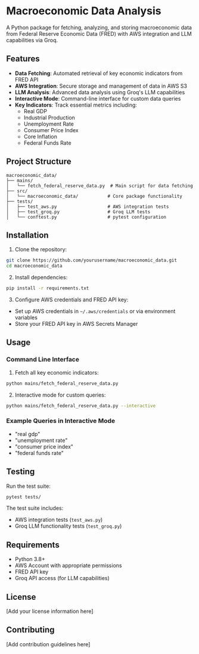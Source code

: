 # Macroeconomic Data Analysis

A Python package for fetching, analyzing, and storing macroeconomic data from Federal Reserve Economic Data (FRED) with AWS integration and LLM capabilities via Groq.

## Features

- **Data Fetching**: Automated retrieval of key economic indicators from FRED API
- **AWS Integration**: Secure storage and management of data in AWS S3
- **LLM Analysis**: Advanced data analysis using Groq's LLM capabilities
- **Interactive Mode**: Command-line interface for custom data queries
- **Key Indicators**: Track essential metrics including:
  - Real GDP
  - Industrial Production
  - Unemployment Rate
  - Consumer Price Index
  - Core Inflation
  - Federal Funds Rate

## Project Structure

```
macroeconomic_data/
├── mains/
│   └── fetch_federal_reserve_data.py  # Main script for data fetching
├── src/
│   └── macroeconomic_data/           # Core package functionality
├── tests/
│   ├── test_aws.py                   # AWS integration tests
│   ├── test_groq.py                  # Groq LLM tests
│   └── conftest.py                   # pytest configuration
```

## Installation

1. Clone the repository:
```bash
git clone https://github.com/yourusername/macroeconomic_data.git
cd macroeconomic_data
```

2. Install dependencies:
```bash
pip install -r requirements.txt
```

3. Configure AWS credentials and FRED API key:
- Set up AWS credentials in `~/.aws/credentials` or via environment variables
- Store your FRED API key in AWS Secrets Manager

## Usage

### Command Line Interface

1. Fetch all key economic indicators:
```bash
python mains/fetch_federal_reserve_data.py
```

2. Interactive mode for custom queries:
```bash
python mains/fetch_federal_reserve_data.py --interactive
```

### Example Queries in Interactive Mode
- "real gdp"
- "unemployment rate"
- "consumer price index"
- "federal funds rate"

## Testing

Run the test suite:
```bash
pytest tests/
```

The test suite includes:
- AWS integration tests (`test_aws.py`)
- Groq LLM functionality tests (`test_groq.py`)

## Requirements

- Python 3.8+
- AWS Account with appropriate permissions
- FRED API key
- Groq API access (for LLM capabilities)

## License

[Add your license information here]

## Contributing

[Add contribution guidelines here]